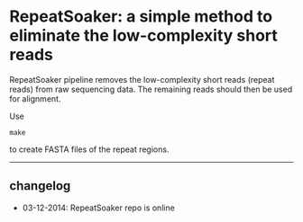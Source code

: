 RepeatSoaker: a simple method to eliminate the low-complexity short reads
======================================================================

RepeatSoaker pipeline removes the low-complexity short reads (repeat reads) from raw sequencing data. The remaining reads should then be used for alignment.

Use

    make

to create FASTA files of the repeat regions.


----
## changelog
* 03-12-2014: RepeatSoaker repo is online
